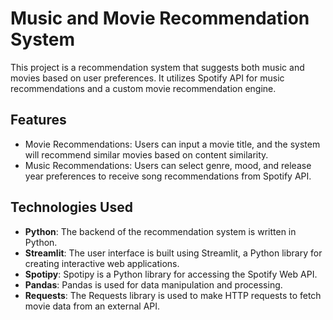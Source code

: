 # Music and Movie Recommendation System

This project is a recommendation system that suggests both music and movies based on user preferences. It utilizes Spotify API for music recommendations and a custom movie recommendation engine.

## Features

- Movie Recommendations: Users can input a movie title, and the system will recommend similar movies based on content similarity.
- Music Recommendations: Users can select genre, mood, and release year preferences to receive song recommendations from Spotify API.

## Technologies Used

- **Python**: The backend of the recommendation system is written in Python.
- **Streamlit**: The user interface is built using Streamlit, a Python library for creating interactive web applications.
- **Spotipy**: Spotipy is a Python library for accessing the Spotify Web API.
- **Pandas**: Pandas is used for data manipulation and processing.
- **Requests**: The Requests library is used to make HTTP requests to fetch movie data from an external API.
